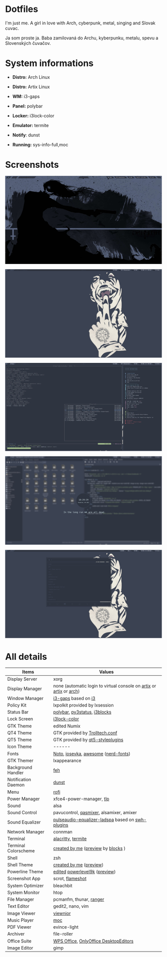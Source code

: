 # Dotfiles

I'm just me. A girl in love with Arch, cyberpunk, metal, singing and Slovak cuvac.

Ja som proste ja. Baba zamilovaná do Archu, kyberpunku, metalu, spevu a Slovenských čuvačov.


# System informations


* **Distro:**  Arch Linux
* **Distro:**  Artix Linux


* **WM:**  i3-gaps


* **Panel:** polybar 


* **Locker:**  i3lock-color


* **Emulator:** termite 


* **Notify**: dunst 


* **Running:** sys-info-full,moc


# Screenshots

![](Screenshots/Previews/preview-polybar-nordic-transparent_1.jpg)

![](Screenshots/Previews/preview-nordic-polybar-i3gaps-clear.jpg)

![](Screenshots/Previews/preview-nordic-polybar-i3gaps.jpg)

![](Screenshots/Previews/preview-nordic-polybar-i3gaps-lock.jpg)

![](Screenshots/Previews/preview-nordic-polybar-i3gaps-rofi.jpg)


# All details

| **Items** | **Values** |
| ------ | ------ |
| Display Server | xorg |
| Display Manager | none (automatic login to virtual console on [artix](https://wiki.manjaro.org/index.php?title=Autostart_X_at_Login_-_OpenRC_%26_SystemD#How_to_Auto-Login_on_an_OpenRC_system) or [artix](https://forum.artixlinux.org/index.php/topic,120.0.html) or [arch](https://wiki.archlinux.org/index.php/Getty#Automatic_login_to_virtual_console)) |
| Window Manager | [i3-gaps](https://github.com/Airblader/i3) based on [i3](https://i3wm.org/) |
| Policy Kit | lxpolkit provided by lxsession |
| Status Bar | [polybar](https://github.com/polybar/polybar), [py3status](https://github.com/ultrabug/py3status), [i3blocks](https://github.com/vivien/i3blocks) |
| Lock Screen | [i3lock-color](https://github.com/meskarune/i3lock-color) |
| GTK Theme | edited Numix |
| QT4 Theme | GTK provided by [Trolltech.conf](https://wiki.archlinux.org/index.php/Qt#Qt4) |
| QT5 Theme | GTK provided by [qt5-styleplugins](https://wiki.archlinux.org/index.php/Qt#Qt5) |
| Icon Theme | ------ |
| Fonts | [Noto](https://www.google.com/get/noto/), [iosevka](https://github.com/be5invis/Iosevka), [awesome](https://fontawesome.com/cheatsheet) ([nerd-fonts](https://github.com/ryanoasis/nerd-fonts)) |
| GTK Themer | lxappearance |
| Background Handler | [feh](https://github.com/derf/feh) |
| Notification Daemon | [dunst](https://github.com/dunst-project/dunst) |
| Menu | [rofi](https://github.com/davatorium/rofi) |
| Power Manager | xfce4-power-manager, [tlp](https://github.com/linrunner/TLP) |
| Sound | alsa |
| Sound Control | pavucontrol, [qasmixer](https://gitlab.com/sebholt/qastools), alsamixer, amixer |
| Sound Equalizer | [pulseaudio-equalizer-ladspa](https://github.com/pulseaudio-equalizer-ladspa/equalizer) based on [swh-plugins](https://github.com/swh/ladspa) |
| Network Manager | connman |
| Terminal | [alacritty](https://github.com/alacritty/alacritty), [termite](https://github.com/thestinger/termite/) |
| Terminal Colorscheme | [created by me](https://gitlab.com/lombardo1981/dotfiles/-/blob/master/Artix%20Linux/.config/colors/colorscheme) ([preview](https://gitlab.com/lombardo1981/dotfiles/-/blob/master/Screenshots/colorscheme.png) by [blocks](https://github.com/stark/Color-Scripts/blob/master/color-scripts/bloks) ) |
| Shell | zsh |
| Shell Theme | [created by me](https://gitlab.com/lombardo1981/dotfiles/-/blob/master/Artix%20Linux/.zsh_prompt) ([preview](https://gitlab.com/lombardo1981/dotfiles/-/blob/master/Screenshots/zsh-prompt.png)) |
| Powerline Theme | [edited](https://gitlab.com/lombardo1981/dotfiles/-/blob/master/Artix%20Linux/.zsh_powerline) [powerlevel9k](https://github.com/Powerlevel9k/powerlevel9k) ([preview](https://gitlab.com/lombardo1981/dotfiles/-/blob/master/Screenshots/zsh-powerline.png)) |
| Screenshot App | scrot, [flameshot](https://github.com/lupoDharkael/flameshot) |
| System Optimizer | bleachbit |
| System Monitor | htop |
| File Manager | pcmanfm, thunar, [ranger](https://github.com/ranger/ranger) |
| Text Editor | gedit2, nano, vim |
| Image Viewer | [viewnior](https://github.com/hellosiyan/Viewnior) |
| Music Player | [moc](http://moc.daper.net/) |
| PDF Viewer | evince-light |
| Archiver | file-roller |
| Office Suite | [WPS Office](https://linux.wps.com/), [OnlyOffice DesktopEditors](https://github.com/ONLYOFFICE/DesktopEditors) |
| Image Editor | gimp |
